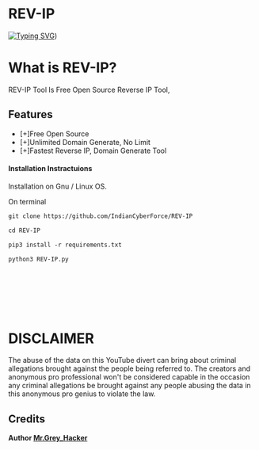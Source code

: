 # REV-IP
[![Typing SVG](https://readme-typing-svg.demolab.com?font=Fira+Code&pause=1000&color=E5B50BE0&background=0C342E00&width=433&height=52&lines=Jai+Siya+Ram;REV+IP+TOOL;Developed+By+Mr.Grey+Hacker;INDIAN+CYBER+FORCE;Mr.Grey+Hacker+Founder+Of+Team+ICF;Hawk%2C+Arhaan%2C+4NON_4K5K%2CCYBER-REPAR%2CUnknown404%2CMr.Grey+Hacker)](https://git.io/typing-svg))

 # What is REV-IP?
REV-IP Tool Is Free Open Source Reverse IP Tool,

## Features
- [+]Free Open Source
- [+]Unlimited Domain Generate, No Limit
- [+]Fastest Reverse IP, Domain Generate Tool

<h4> Installation Instractuions </h4>


Installation on Gnu / Linux OS. </br>

On terminal </br>


```diff
git clone https://github.com/IndianCyberForce/REV-IP
```

```diff
cd REV-IP
```

```diff
pip3 install -r requirements.txt
```

```diff
python3 REV-IP.py
```

</br> </br>

</br> </br>

# DISCLAIMER
The abuse of the data on this YouTube divert can bring about criminal allegations brought against the people being referred to. The creators and anonymous pro professional won't be considered capable in the occasion any criminal allegations be brought against any people abusing the data in this anonymous pro genius to violate the law.

## Credits

<b> Author <a href="https://www.facebook.com/TeamIndianCyberForce">Mr.Grey_Hacker</a>

</p>


